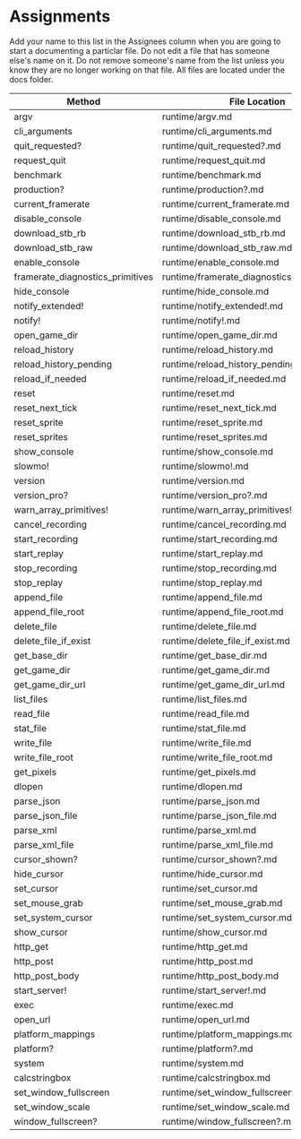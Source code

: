 # Assignments

Add your name to this list in the Assignees column when you are going to start a documenting a particlar file.  Do not edit a file that has someone else's name 
on it.  Do not remove someone's name from the list unless you know they are no longer working on that file.  All files are located under the docs folder.

|	Method	|	File Location	|	Assignee	|	Done	|	Reviewed	|
|	---	|	---	|	---	|	---	|	---	|
|	argv	|	runtime/argv.md	|	dcrawl	| X		|		|
|	cli_arguments	|	runtime/cli_arguments.md	|	dcrawl	|	X	|		|
|	quit_requested?	|	runtime/quit_requested?.md	|	dcrawl	|	X	|		|
|	request_quit	|	runtime/request_quit.md	|	dcrawl	|	X	|		|
|	benchmark	|	runtime/benchmark.md	|	dcrawl	|	X	|		|
|	production?	|	runtime/production?.md	|	dcrawl	|	X	|		|
|	current_framerate	|	runtime/current_framerate.md	|	dcrawl	|	X	|		|
|	disable_console	|	runtime/disable_console.md	|	dcrawl	|	X	|		|
|	download_stb_rb	|	runtime/download_stb_rb.md	|	dcrawl	| X |		|
|	download_stb_raw	|	runtime/download_stb_raw.md	|	dcrawl	|	X	|		|
|	enable_console	|	runtime/enable_console.md	|	dcrawl	|	X	|		|
|	framerate_diagnostics_primitives	|	runtime/framerate_diagnostics_primitives.md	|	dcrawl	|	X	|		|
|	hide_console	|	runtime/hide_console.md	|dcrawl		|	X	|		|
|	notify_extended!	|	runtime/notify_extended!.md	|	dcrawl	|	X	|		|
|	notify!	|	runtime/notify!.md	|	dcrawl	|	X	|		|
|	open_game_dir	|	runtime/open_game_dir.md	| dcrawl |	X	|		|
|	reload_history	|	runtime/reload_history.md	|	dcrawl	|	X	|		|
|	reload_history_pending	|	runtime/reload_history_pending.md	|	dcrawl	|	X	|		|
|	reload_if_needed	|	runtime/reload_if_needed.md	|	dcrawl	|	X	|		|
|	reset	|	runtime/reset.md	|	dcrawl	|	X	|		|
|	reset_next_tick	|	runtime/reset_next_tick.md	|	dcrawl	|	X	|		|
|	reset_sprite	|	runtime/reset_sprite.md	|	dcrawl	|	X	|		|
|	reset_sprites	|	runtime/reset_sprites.md	|	dcrawl	|	X	|		|
|	show_console	|	runtime/show_console.md	|	dcrawl	|	X	|		|
|	slowmo!	|	runtime/slowmo!.md	|	dcrawl	|	X	|		|
|	version	|	runtime/version.md	|	dcrawl	|	X	|		|
|	version_pro?	|	runtime/version_pro?.md	|		|	X	|		|
|	warn_array_primitives!	|	runtime/warn_array_primitives!.md	|		|	X	|		|
|	cancel_recording	|	runtime/cancel_recording.md	|		|	X	|		|
|	start_recording	|	runtime/start_recording.md	|		|	X	|		|
|	start_replay	|	runtime/start_replay.md	|		|	X	|		|
|	stop_recording	|	runtime/stop_recording.md	|		|	X	|		|
|	stop_replay	|	runtime/stop_replay.md	|		|	X	|		|
|	append_file	|	runtime/append_file.md	|	dcrawl	|	X	|		|
|	append_file_root	|	runtime/append_file_root.md	|	dcrawl |	X	|		|
|	delete_file	|	runtime/delete_file.md	|		|		|		|
|	delete_file_if_exist	|	runtime/delete_file_if_exist.md	|		|		|		|
|	get_base_dir	|	runtime/get_base_dir.md	|		|		|		|
|	get_game_dir	|	runtime/get_game_dir.md	|		|		|		|
|	get_game_dir_url	|	runtime/get_game_dir_url.md	|	dcrawl	|	X	|		|
|	list_files	|	runtime/list_files.md	|		|		|		|
|	read_file	|	runtime/read_file.md	|		|		|		|
|	stat_file	|	runtime/stat_file.md	|		|		|		|
|	write_file	|	runtime/write_file.md	|		|		|		|
|	write_file_root	|	runtime/write_file_root.md	|		|		|		|
|	get_pixels	|	runtime/get_pixels.md	|		|		|		|
|	dlopen	|	runtime/dlopen.md	|		|		|		|
|	parse_json	|	runtime/parse_json.md	|		|		|		|
|	parse_json_file	|	runtime/parse_json_file.md	|		|		|		|
|	parse_xml	|	runtime/parse_xml.md	|		|		|		|
|	parse_xml_file	|	runtime/parse_xml_file.md	|		|		|		|
|	cursor_shown?	|	runtime/cursor_shown?.md	|		|		|		|
|	hide_cursor	|	runtime/hide_cursor.md	|		|		|		|
|	set_cursor	|	runtime/set_cursor.md	|		|		|		|
|	set_mouse_grab	|	runtime/set_mouse_grab.md	|		|		|		|
|	set_system_cursor	|	runtime/set_system_cursor.md	|		|		|		|
|	show_cursor	|	runtime/show_cursor.md	|		|		|		|
|	http_get	|	runtime/http_get.md	|		|		|		|
|	http_post	|	runtime/http_post.md	|		|		|		|
|	http_post_body	|	runtime/http_post_body.md	|		|		|		|
|	start_server!	|	runtime/start_server!.md	|		|		|		|
|	exec	|	runtime/exec.md	|		|		|		|
|	open_url	|	runtime/open_url.md	|		|		|		|
|	platform_mappings	|	runtime/platform_mappings.md	|		|		|		|
|	platform?	|	runtime/platform?.md	|		|		|		|
|	system	|	runtime/system.md	|		|		|		|
|	calcstringbox	|	runtime/calcstringbox.md	|		|		|		|
|	set_window_fullscreen	|	runtime/set_window_fullscreen.md	|		|		|		|
|	set_window_scale	|	runtime/set_window_scale.md	|		|		|		|
|	window_fullscreen?	|	runtime/window_fullscreen?.md	|		|		|		|

